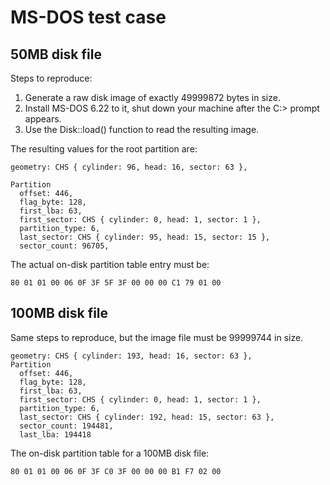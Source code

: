 # MS-DOS test case

## 50MB disk file
Steps to reproduce:

1. Generate a raw disk image of exactly 49999872 bytes in size.
2. Install MS-DOS 6.22 to it, shut down your machine after the C:> prompt appears.
3. Use the Disk::load() function to read the resulting image.

The resulting values for the root partition are:

```
geometry: CHS { cylinder: 96, head: 16, sector: 63 }, 

Partition
  offset: 446, 
  flag_byte: 128, 
  first_lba: 63, 
  first_sector: CHS { cylinder: 0, head: 1, sector: 1 }, 
  partition_type: 6, 
  last_sector: CHS { cylinder: 95, head: 15, sector: 15 }, 
  sector_count: 96705,
```

The actual on-disk partition table entry must be:

```
80 01 01 00 06 0F 3F 5F 3F 00 00 00 C1 79 01 00
```

## 100MB disk file

Same steps to reproduce, but the image file must be 99999744 in size.

```
geometry: CHS { cylinder: 193, head: 16, sector: 63 }, 
Partition
  offset: 446, 
  flag_byte: 128, 
  first_lba: 63, 
  first_sector: CHS { cylinder: 0, head: 1, sector: 1 }, 
  partition_type: 6, 
  last_sector: CHS { cylinder: 192, head: 15, sector: 63 },
  sector_count: 194481,
  last_lba: 194418
```

The on-disk partition table for a 100MB disk file:

```
80 01 01 00 06 0F 3F C0 3F 00 00 00 B1 F7 02 00
```
